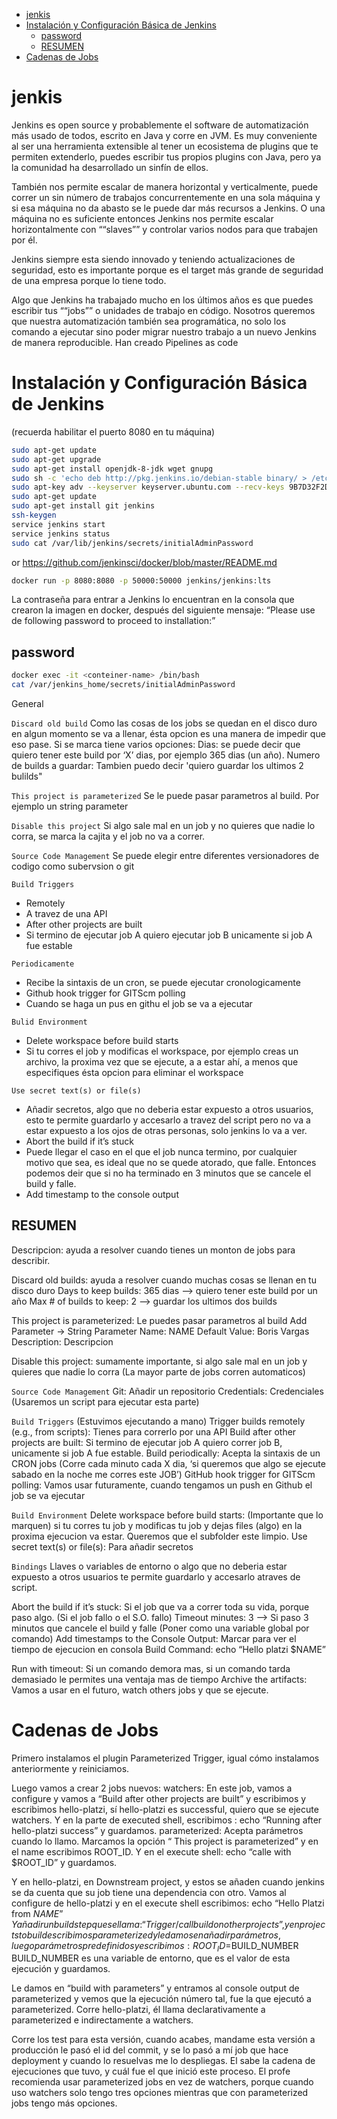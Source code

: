 - [jenkis](#jenkis)
- [Instalación y Configuración Básica de Jenkins](#instalación-y-configuración-básica-de-jenkins)
  - [password](#password)
  - [RESUMEN](#resumen)
- [Cadenas de Jobs](#cadenas-de-jobs)

# jenkis

Jenkins es open source y probablemente el software de automatización más usado de todos, escrito en Java y corre en JVM. Es muy conveniente al ser una herramienta extensible al tener un ecosistema de plugins que te permiten extenderlo, puedes escribir tus propios plugins con Java, pero ya la comunidad ha desarrollado un sinfín de ellos.

También nos permite escalar de manera horizontal y verticalmente, puede correr un sin número de trabajos concurrentemente en una sola máquina y si esa máquina no da abasto se le puede dar más recursos a Jenkins. O una máquina no es suficiente entonces Jenkins nos permite escalar horizontalmente con ““slaves”” y controlar varios nodos para que trabajen por él.

Jenkins siempre esta siendo innovado y teniendo actualizaciones de seguridad, esto es importante porque es el target más grande de seguridad de una empresa porque lo tiene todo.

Algo que Jenkins ha trabajado mucho en los últimos años es que puedes escribir tus ““jobs”” o unidades de trabajo en código. Nosotros queremos que nuestra automatización también sea programática, no solo los comando a ejecutar sino poder migrar nuestro trabajo a un nuevo Jenkins de manera reproducible. Han creado Pipelines as code

# Instalación y Configuración Básica de Jenkins

(recuerda habilitar el puerto 8080 en tu máquina)

```bash
sudo apt-get update
sudo apt-get upgrade
sudo apt-get install openjdk-8-jdk wget gnupg
sudo sh -c 'echo deb http://pkg.jenkins.io/debian-stable binary/ > /etc/apt/sources.list.d/jenkins.list'
sudo apt-key adv --keyserver keyserver.ubuntu.com --recv-keys 9B7D32F2D50582E6
sudo apt-get update
sudo apt-get install git jenkins
ssh-keygen
service jenkins start
service jenkins status
sudo cat /var/lib/jenkins/secrets/initialAdminPassword
```

or <https://github.com/jenkinsci/docker/blob/master/README.md>

```bash
docker run -p 8080:8080 -p 50000:50000 jenkins/jenkins:lts
```

La contraseña para entrar a Jenkins lo encuentran en la consola que crearon la imagen en docker, después del siguiente mensaje: “Please use de following password to proceed to installation:”

## password

```bash
docker exec -it <conteiner-name> /bin/bash
cat /var/jenkins_home/secrets/initialAdminPassword
```

General

`Discard old build`
Como las cosas de los jobs se quedan en el disco duro en algun momento se va a llenar, ésta opcion es una manera de impedir que eso pase. Si se marca tiene varios opciones:
Dias: se puede decir que quiero tener este build por ‘X’ dias, por ejemplo 365 dias (un año).
Numero de builds a guardar: Tambien puedo decir 'quiero guardar los ultimos 2 bulilds"

`This project is parameterized`
Se le puede pasar parametros al build. Por ejemplo un string parameter

`Disable this project`
Si algo sale mal en un job y no quieres que nadie lo corra, se marca la cajita y el job no va a correr.

`Source Code Management`
Se puede elegir entre diferentes versionadores de codigo como subervsion o git

`Build Triggers`

- Remotely
- A travez de una API
- After other projects are built
- Si termino de ejecutar job A quiero ejecutar job B unicamente si job A fue estable

`Periodicamente`

- Recibe la sintaxis de un cron, se puede ejecutar cronologicamente
- Github hook trigger for GITScm polling
- Cuando se haga un pus en githu el job se va a ejecutar

`Bulid Environment`

- Delete workspace before build starts
- Si tu corres el job y modificas el workspace, por ejemplo creas un archivo, la proxima vez que se ejecute, a a estar ahí, a menos que especifiques ésta opcion para eliminar el workspace

`Use secret text(s) or file(s)`

- Añadir secretos, algo que no deberia estar expuesto a otros usuarios, esto te permite guardarlo y accesarlo a travez del script pero no va a estar expuesto a los ojos de otras personas, solo jenkins lo va a ver.
- Abort the build if it’s stuck
- Puede llegar el caso en el que el job nunca termino, por cualquier motivo que sea, es ideal que no se quede atorado, que falle. Entonces podemos deir que si no ha terminado en 3 minutos que se cancele el build y falle.
- Add timestamp to the console output

## RESUMEN

Descripcion: ayuda a resolver cuando tienes un monton de jobs para describir.

Discard old builds: ayuda a resolver cuando muchas cosas se llenan en tu disco duro
Days to keep builds: 365 dias --> quiero tener este build por un año
Max # of builds to keep: 2 —> guardar los ultimos dos builds

This project is parameterized: Le puedes pasar parametros al build
Add Parameter -> String Parameter
Name: NAME
Default Value: Boris Vargas
Description: Descripcion

Disable this project: sumamente importante, si algo sale mal en un job y quieres que nadie lo corra (La mayor parte de jobs corren automaticos)

`Source Code Management`
Git: Añadir un repositorio
Credentials: Credenciales
(Usaremos un script para ejecutar esta parte)

`Build Triggers`
(Estuvimos ejecutando a mano)
Trigger builds remotely (e.g., from scripts): Tienes para correrlo por una API
Build after other projects are built: Si termino de ejecutar job A quiero correr job B, unicamente si job A fue estable.
Build periodically: Acepta la sintaxis de un CRON jobs (Corre cada minuto cada X dia, ‘si queremos que algo se ejecute sabado en la noche me corres este JOB’)
GitHub hook trigger for GITScm polling: Vamos usar futuramente, cuando tengamos un push en Github el job se va ejecutar

`Build Environment`
Delete workspace before build starts: (Importante que lo marquen) si tu corres tu job y modificas tu job y dejas files (algo) en la proxima ejecucion va estar. Queremos que el subfolder este limpio.
Use secret text(s) or file(s): Para añadir secretos

`Bindings`
Llaves o variables de entorno o algo que no deberia estar expuesto a otros usuarios te permite guardarlo y accesarlo atraves de script.

Abort the build if it’s stuck: Si el job que va a correr toda su vida, porque paso algo. (Si el job fallo o el S.O. fallo)
Timeout minutes: 3 --> Si paso 3 minutos que cancele el build y falle (Poner como una variable global por comando)
Add timestamps to the Console Output: Marcar para ver el tiempo de ejecucion en consola
Build
Command: echo “Hello platzi $NAME”

Run with timeout: Si un comando demora mas, si un comando tarda demasiado le permites una ventaja mas de tiempo
Archive the artifacts: Vamos a usar en el futuro, watch others jobs y que se ejecute.

# Cadenas de Jobs

Primero instalamos el plugin Parameterized Trigger, igual cómo instalamos anteriormente y reiniciamos.

Luego vamos a crear 2 jobs nuevos:
watchers: En este job, vamos a configure y vamos a “Build after other projects are built” y escribimos y escribimos hello-platzi, sí hello-platzi es successful, quiero que se ejecute watchers.
Y en la parte de executed shell, escribimos : echo “Running after hello-platzi success” y guardamos.
parameterized: Acepta parámetros cuando lo llamo. Marcamos la opción “ This project is parameterized” y en el name escribimos ROOT_ID.
Y en el execute shell: echo “calle with $ROOT_ID” y guardamos.

Y en hello-platzi, en Downstream project, y estos se añaden cuando jenkins se da cuenta que su job tiene una dependencia con otro.
Vamos al configure de hello-platzi y en el execute shell escribimos:
echo “Hello Platzi from $NAME”
Y añadir un build step que se llama : “Trigger/call build on other projects”, y en projects to build escribimos parameterized y le damos en añadir parámetros, luego parámetros predefinidos y escribimos:
ROOT_ID=$BUILD_NUMBER
BUILD_NUMBER es una variable de entorno, que es el valor de esta ejecución y guardamos.

Le damos en “build with parameters” y entramos al console output de parameterized y vemos que la ejecución número tal, fue la que ejecutó a parameterized.
Corre hello-platzi, él llama declarativamente a parameterized e indirectamente a watchers.

Corre los test para esta versión, cuando acabes, mandame esta versión a producción le pasó el id del commit, y se lo pasó a mí job que hace deployment y cuando lo resuelvas me lo despliegas.
El sabe la cadena de ejecuciones que tuvo, y cuál fue el que inició este proceso.
El profe recomienda usar parameterized jobs en vez de watchers, porque cuando uso watchers solo tengo tres opciones mientras que con parameterized jobs tengo más opciones.


